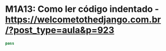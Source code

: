 # M1A13: Como ler código indentado - https://welcometothedjango.com.br/?post_type=aula&p=923

```python
pass
```
